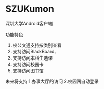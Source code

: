 # SZUKumon
深圳大学Android客户端

功能特色
1. 校公文通支持按类别查看
2. 支持访问BlackBoard、
3. 支持访问本科生选课
4. 支持访问校园卡
5. 支持访问图书馆

未来将支持
1.办事大厅的访问
2.校园网自动登录
